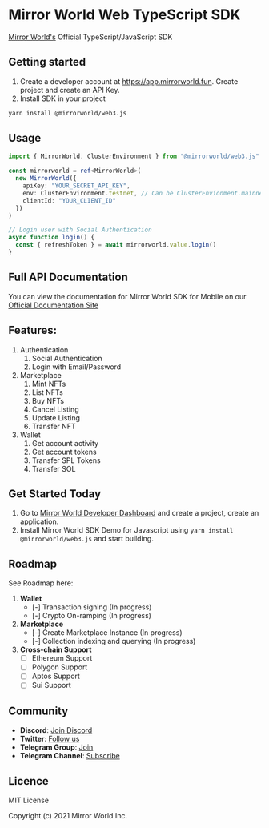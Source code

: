 # Mirror World Web TypeScript SDK

[Mirror World's](https://mirrorworld.fun/developer) Official TypeScript/JavaScript SDK

## Getting started
1. Create a developer account at https://app.mirrorworld.fun. Create project and create an API Key.
2. Install SDK in your project

```bash
yarn install @mirrorworld/web3.js
```

## Usage
```ts
import { MirrorWorld, ClusterEnvironment } from "@mirrorworld/web3.js"

const mirrorworld = ref<MirrorWorld>(
  new MirrorWorld({
    apiKey: "YOUR_SECRET_API_KEY",
    env: ClusterEnvironment.testnet, // Can be ClusterEnvionment.mainnet for mainnet
    clientId: "YOUR_CLIENT_ID"
  })
)

// Login user with Social Authentication
async function login() {
  const { refreshToken } = await mirrorworld.value.login()
}
```

## Full API Documentation
You can view the documentation for Mirror World SDK for Mobile on our [Official Documentation Site](https://docs.mirrorworld.fun/web/web-installation)

## Features:
1. Authentication
    1. Social Authentication
    2. Login with Email/Password
2. Marketplace
    1. Mint NFTs
    2. List NFTs
    3. Buy NFTs
    4. Cancel Listing
    5. Update Listing
    6. Transfer NFT
3. Wallet
    1. Get account activity
    2. Get account tokens
    3. Transfer SPL Tokens
    4. Transfer SOL

## Get Started Today
1. Go to [Mirror World Developer Dashboard](https://app.mirrorworld.fun) and create a project, create an application.
2. Install Mirror World SDK Demo for Javascript using `yarn install @mirrorworld/web3.js` and start building.

## Roadmap
See Roadmap here:
1. **Wallet**
   - [-] Transaction signing (In progress)
   - [-] Crypto On-ramping (In progress)
2. **Marketplace**
   - [-] Create Marketplace Instance (In progress)
   - [-] Collection indexing and querying (In progress)
3. **Cross-chain Support**
   - [ ] Ethereum Support
   - [ ] Polygon Support
   - [ ] Aptos Support
   - [ ] Sui Support

## Community
- **Discord**: [Join Discord](https://discord.com/invite/Vxrw4rqaDM)
- **Twitter**: [Follow us](https://twitter.com/joinmirrorworld)
- **Telegram Group**: [Join](https://t.me/mirrorworld_sdk)
- **Telegram Channel**: [Subscribe](https://t.me/mirrorworld_news)

## Licence
MIT License

Copyright (c) 2021 Mirror World Inc.
